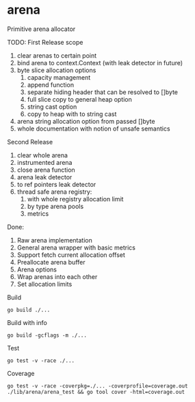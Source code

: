 # arena
Primitive arena allocator

TODO:
First Release scope
1. clear arenas to certain point
1. bind arena to context.Context (with leak detector in future)
1. byte slice allocation options
    1. capacity management
    1. append function
    1. separate hiding header that can be resolved to []byte
    1. full slice copy to general heap option
    1. string cast option
    1. copy to heap with to string cast
1. arena string allocation option from passed []byte
1. whole documentation with notion of unsafe semantics

Second Release
1. clear whole arena
1. instrumented arena
1. close arena function
1. arena leak detector
1. to ref pointers leak detector
1. thread safe arena registry:
    1. with whole registry allocation limit
    1. by type arena pools
    1. metrics  

Done:
1. Raw arena implementation
1. General arena wrapper with basic metrics
1. Support fetch current allocation offset
1. Preallocate arena buffer
1. Arena options
1. Wrap arenas into each other
1. Set allocation limits


Build
```
go build ./...
```

Build with info
```
go build -gcflags -m ./...
```

Test
```
go test -v -race ./...
```

Coverage
```
go test -v -race -coverpkg=./... -coverprofile=coverage.out ./lib/arena/arena_test && go tool cover -html=coverage.out
```
